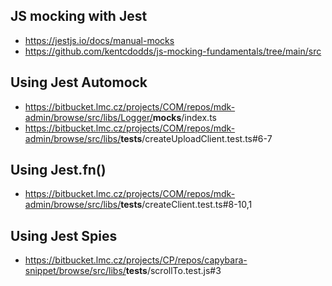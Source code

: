 ## JS mocking with Jest

- <https://jestjs.io/docs/manual-mocks>
- <https://github.com/kentcdodds/js-mocking-fundamentals/tree/main/src>

## Using Jest Automock

- <https://bitbucket.lmc.cz/projects/COM/repos/mdk-admin/browse/src/libs/Logger/>__mocks__/index.ts
- <https://bitbucket.lmc.cz/projects/COM/repos/mdk-admin/browse/src/libs/>__tests__/createUploadClient.test.ts#6-7

## Using Jest.fn()

- <https://bitbucket.lmc.cz/projects/COM/repos/mdk-admin/browse/src/libs/>__tests__/createClient.test.ts#8-10,1

## Using Jest Spies

- <https://bitbucket.lmc.cz/projects/CP/repos/capybara-snippet/browse/src/libs/>__tests__/scrollTo.test.js#3
